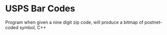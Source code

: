 # USPS Bar Codes
Program when given a nine digit zip code, will produce a bitmap of postnet-coded symbol, C++
